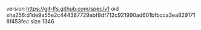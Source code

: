 version https://git-lfs.github.com/spec/v1
oid sha256:d1de9a55e2c444387729abf8df712c921990ad601bfbcca3ea8291718f453fec
size 1346
